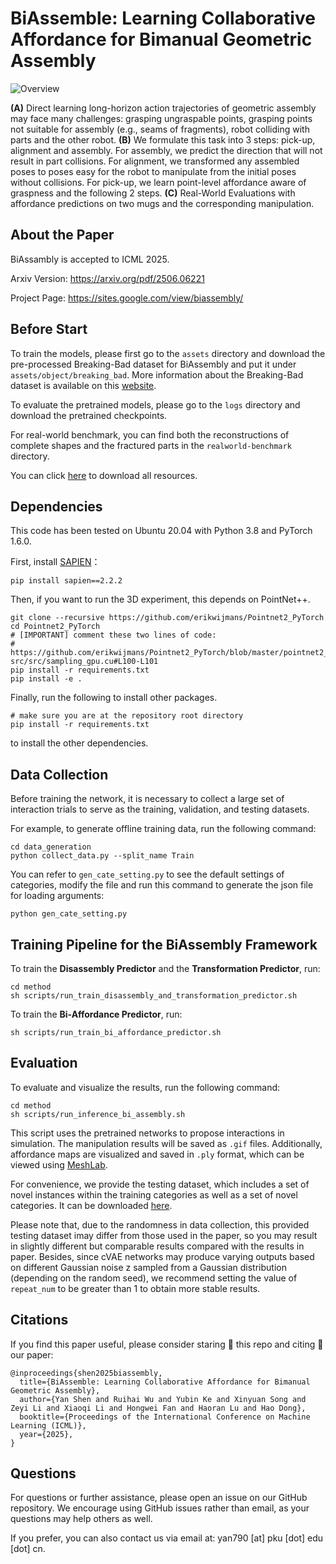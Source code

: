 # BiAssemble: Learning Collaborative Affordance for Bimanual Geometric Assembly

![Overview](./img/teaser.jpg)

**(A)** Direct learning long-horizon action trajectories of geometric assembly may face many challenges: grasping ungraspable points, grasping points not suitable for assembly (e.g., seams of fragments), robot colliding with parts and the other robot. **(B)** We formulate this task into 3 steps: pick-up, alignment and assembly. For assembly, we predict the direction that will not result in part collisions. For alignment, we transformed any assembled poses to poses easy for the robot to manipulate from the initial poses without collisions. For pick-up, we learn point-level affordance aware of graspness and the following 2 steps. **(C)** Real-World Evaluations with affordance predictions on two mugs and the corresponding manipulation.



## About the Paper

BiAssambly is accepted to ICML 2025.

Arxiv Version: https://arxiv.org/pdf/2506.06221

Project Page: https://sites.google.com/view/biassembly/

## Before Start

To train the models, please first go to the `assets` directory and download the pre-processed Breaking-Bad dataset for BiAssembly and put it under `assets/object/breaking_bad`. More information about the Breaking-Bad dataset is available on this [website](https://breaking-bad-dataset.github.io).

To evaluate the pretrained models, please go to the `logs` directory and download the pretrained checkpoints.

For real-world benchmark, you can find both the reconstructions of complete shapes and the fractured parts in the `realworld-benchmark` directory.

You can click [here](https://mirrors.pku.edu.cn/dl-release/BiAssembly_ICML2025/) to download all resources.

## Dependencies

This code has been tested on Ubuntu 20.04 with Python 3.8 and PyTorch 1.6.0.

First, install [SAPIEN](**https://sapien.ucsd.edu**)：

    pip install sapien==2.2.2


Then, if you want to run the 3D experiment, this depends on PointNet++.

    git clone --recursive https://github.com/erikwijmans/Pointnet2_PyTorch
    cd Pointnet2_PyTorch
    # [IMPORTANT] comment these two lines of code:
    #   https://github.com/erikwijmans/Pointnet2_PyTorch/blob/master/pointnet2_ops_lib/pointnet2_ops/_ext-src/src/sampling_gpu.cu#L100-L101
    pip install -r requirements.txt
    pip install -e .

Finally, run the following to install other packages.

    # make sure you are at the repository root directory
    pip install -r requirements.txt

to install the other dependencies.

## Data Collection

Before training the network, it is necessary to collect a large set of interaction trials to serve as the training, validation, and testing datasets.

For example, to generate offline training data, run the following command:

    cd data_generation
    python collect_data.py --split_name Train

You can refer to `gen_cate_setting.py` to see the default settings of categories, modify the file and run this command to generate the json file for loading arguments:

    python gen_cate_setting.py

## Training Pipeline for the BiAssembly Framework

To train the **Disassembly Predictor** and the **Transformation Predictor**, run:

    cd method
    sh scripts/run_train_disassembly_and_transformation_predictor.sh

To train the **Bi-Affordance Predictor**, run:

    sh scripts/run_train_bi_affordance_predictor.sh

## Evaluation

To evaluate and visualize the results, run the following command:

    cd method
    sh scripts/run_inference_bi_assembly.sh

This script uses the pretrained networks to propose interactions in simulation. The manipulation results will be saved as `.gif` files. Additionally, affordance maps are visualized and saved in `.ply` format, which can be viewed using [MeshLab](https://www.meshlab.net/).

For convenience, we provide the testing dataset, which includes a set of novel instances within the training categories as well as a set of novel categories. It can be downloaded [here](https://mirrors.pku.edu.cn/dl-release/BiAssembly_ICML2025/). 

Please note that, due to the randomness in data collection, this provided testing dataset imay differ from those used in the paper, so you may result in slightly different but comparable results compared with the results in paper. Besides, since cVAE networks may produce varying outputs based on different Gaussian noise z sampled from a Gaussian distribution (depending on the random seed), we recommend setting the value of `repeat_num` to be greater than 1 to obtain more stable results.



## Citations

If you find this paper useful, please consider staring 🌟 this repo and citing 📑 our paper:

```
@inproceedings{shen2025biassembly,
  title={BiAssemble: Learning Collaborative Affordance for Bimanual Geometric Assembly},
  author={Yan Shen and Ruihai Wu and Yubin Ke and Xinyuan Song and Zeyi Li and Xiaoqi Li and Hongwei Fan and Haoran Lu and Hao Dong},
  booktitle={Proceedings of the International Conference on Machine Learning (ICML)},
  year={2025},
}
```

## Questions

For questions or further assistance, please open an issue on our GitHub repository. We encourage using GitHub issues rather than email, as your questions may help others as well.

If you prefer, you can also contact us via email at: yan790 [at] pku [dot] edu [dot] cn.





